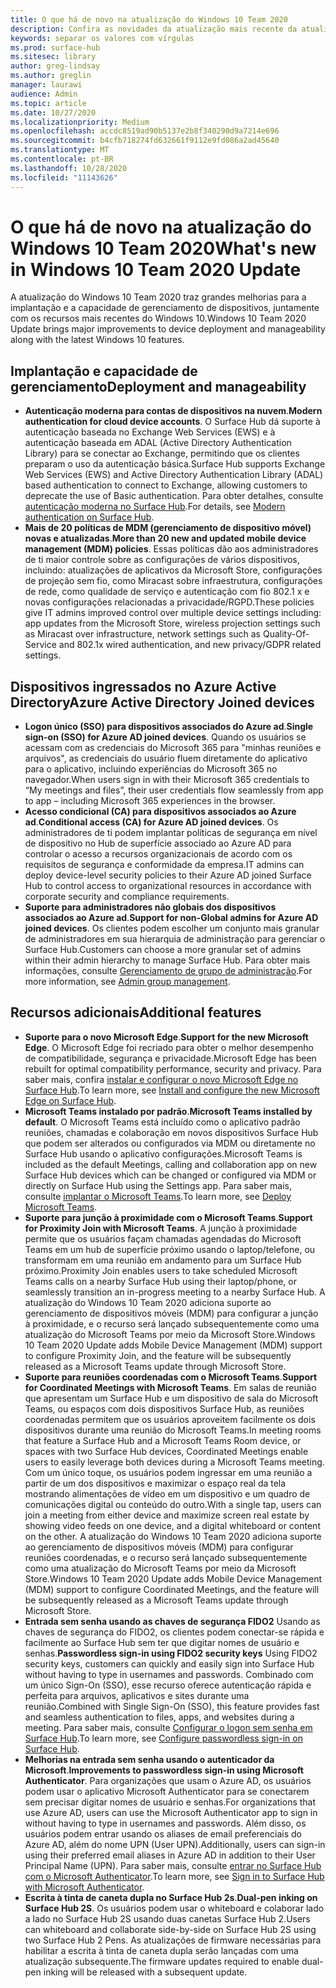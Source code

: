 ```yaml
---
title: O que há de novo na atualização do Windows 10 Team 2020
description: Confira as novidades da atualização mais recente da atualização do sistema operacional do Surface Hub, Windows 10 Team 2020.
keywords: separar os valores com vírgulas
ms.prod: surface-hub
ms.sitesec: library
author: greg-lindsay
ms.author: greglin
manager: laurawi
audience: Admin
ms.topic: article
ms.date: 10/27/2020
ms.localizationpriority: Medium
ms.openlocfilehash: accdc8519ad90b5137e2b8f340290d9a7214e696
ms.sourcegitcommit: b4cfb718274fd632661f9112e9fd086a2ad45640
ms.translationtype: MT
ms.contentlocale: pt-BR
ms.lasthandoff: 10/28/2020
ms.locfileid: "11143626"
---
```

# <span data-ttu-id="9e6db-104">O que há de novo na atualização do Windows 10 Team 2020</span><span class="sxs-lookup"><span data-stu-id="9e6db-104">What's new in Windows 10 Team 2020 Update</span></span>

<span data-ttu-id="9e6db-105">A atualização do Windows 10 Team 2020 traz grandes melhorias para a implantação e a capacidade de gerenciamento de dispositivos, juntamente com os recursos mais recentes do Windows 10.</span><span class="sxs-lookup"><span data-stu-id="9e6db-105">Windows 10 Team 2020 Update brings major improvements to device deployment and manageability along with the latest Windows 10 features.</span></span>

##  <span data-ttu-id="9e6db-106">Implantação e capacidade de gerenciamento</span><span class="sxs-lookup"><span data-stu-id="9e6db-106">Deployment and manageability</span></span>

- <span data-ttu-id="9e6db-107">**Autenticação moderna para contas de dispositivos na nuvem**.</span><span class="sxs-lookup"><span data-stu-id="9e6db-107">**Modern authentication for cloud device accounts**.</span></span> <span data-ttu-id="9e6db-108">O Surface Hub dá suporte à autenticação baseada no Exchange Web Services (EWS) e à autenticação baseada em ADAL (Active Directory Authentication Library) para se conectar ao Exchange, permitindo que os clientes preparam o uso da autenticação básica.</span><span class="sxs-lookup"><span data-stu-id="9e6db-108">Surface Hub supports Exchange Web Services (EWS) and Active Directory Authentication Library (ADAL) based authentication to connect to Exchange, allowing customers to deprecate the use of Basic authentication.</span></span> <span data-ttu-id="9e6db-109">Para obter detalhes, consulte [autenticação moderna no Surface Hub](https://docs.microsoft.com/surface-hub/surface-hub-modern-auth).</span><span class="sxs-lookup"><span data-stu-id="9e6db-109">For details, see [Modern authentication on Surface Hub](https://docs.microsoft.com/surface-hub/surface-hub-modern-auth).</span></span>
- <span data-ttu-id="9e6db-110">**Mais de 20 políticas de MDM (gerenciamento de dispositivo móvel) novas e atualizadas**.</span><span class="sxs-lookup"><span data-stu-id="9e6db-110">**More than 20 new and updated mobile device management (MDM) policies**.</span></span>      <span data-ttu-id="9e6db-111">Essas políticas dão aos administradores de ti maior controle sobre as configurações de vários dispositivos, incluindo: atualizações de aplicativos da Microsoft Store, configurações de projeção sem fio, como Miracast sobre infraestrutura, configurações de rede, como qualidade de serviço e autenticação com fio 802.1 x e novas configurações relacionadas a privacidade/RGPD.</span><span class="sxs-lookup"><span data-stu-id="9e6db-111">These policies give IT admins improved control over multiple device settings including: app updates from the Microsoft Store, wireless projection settings such as Miracast over infrastructure, network settings such as Quality-Of-Service and 802.1x wired authentication, and new privacy/GDPR related settings.</span></span>

##  <span data-ttu-id="9e6db-112">Dispositivos ingressados no Azure Active Directory</span><span class="sxs-lookup"><span data-stu-id="9e6db-112">Azure Active Directory Joined devices</span></span>

- <span data-ttu-id="9e6db-113">**Logon único (SSO) para dispositivos associados do Azure ad**.</span><span class="sxs-lookup"><span data-stu-id="9e6db-113">**Single sign-on (SSO) for Azure AD joined devices**.</span></span> <span data-ttu-id="9e6db-114">Quando os usuários se acessam com as credenciais do Microsoft 365 para "minhas reuniões e arquivos", as credenciais do usuário fluem diretamente do aplicativo para o aplicativo, incluindo experiências do Microsoft 365 no navegador.</span><span class="sxs-lookup"><span data-stu-id="9e6db-114">When users sign in with their Microsoft 365 credentials to “My meetings and files”, their user credentials flow seamlessly from app to app – including Microsoft 365 experiences in the browser.</span></span>
- <span data-ttu-id="9e6db-115">**Acesso condicional (CA) para dispositivos associados ao Azure ad**.</span><span class="sxs-lookup"><span data-stu-id="9e6db-115">**Conditional access (CA) for Azure AD joined devices**.</span></span>       <span data-ttu-id="9e6db-116">Os administradores de ti podem implantar políticas de segurança em nível de dispositivo no Hub de superfície associado ao Azure AD para controlar o acesso a recursos organizacionais de acordo com os requisitos de segurança e conformidade da empresa.</span><span class="sxs-lookup"><span data-stu-id="9e6db-116">IT admins can deploy device-level security policies to their Azure AD joined Surface Hub to control access to organizational resources in accordance with corporate security and compliance requirements.</span></span>
- <span data-ttu-id="9e6db-117">**Suporte para administradores não globais dos dispositivos associados ao Azure ad**.</span><span class="sxs-lookup"><span data-stu-id="9e6db-117">**Support for non-Global admins for Azure AD joined devices**.</span></span>       <span data-ttu-id="9e6db-118">Os clientes podem escolher um conjunto mais granular de administradores em sua hierarquia de administração para gerenciar o Surface Hub.</span><span class="sxs-lookup"><span data-stu-id="9e6db-118">Customers can choose a more granular set of admins within their admin hierarchy to manage Surface Hub.</span></span> <span data-ttu-id="9e6db-119">Para obter mais informações, consulte [Gerenciamento de grupo de administração](https://docs.microsoft.com/surface-hub/admin-group-management-for-surface-hub).</span><span class="sxs-lookup"><span data-stu-id="9e6db-119">For more information, see [Admin group management](https://docs.microsoft.com/surface-hub/admin-group-management-for-surface-hub).</span></span>


## <span data-ttu-id="9e6db-120">Recursos adicionais</span><span class="sxs-lookup"><span data-stu-id="9e6db-120">Additional features</span></span>


- <span data-ttu-id="9e6db-121">**Suporte para o novo Microsoft Edge**.</span><span class="sxs-lookup"><span data-stu-id="9e6db-121">**Support for the new Microsoft Edge**.</span></span> <span data-ttu-id="9e6db-122">O Microsoft Edge foi recriado para obter o melhor desempenho de compatibilidade, segurança e privacidade.</span><span class="sxs-lookup"><span data-stu-id="9e6db-122">Microsoft Edge has been rebuilt for optimal compatibility performance, security and privacy.</span></span> <span data-ttu-id="9e6db-123">Para saber mais, confira [instalar e configurar o novo Microsoft Edge no Surface Hub](https://docs.microsoft.com/surface-hub/surface-hub-install-chromium-edge).</span><span class="sxs-lookup"><span data-stu-id="9e6db-123">To learn more, see [Install and configure the new Microsoft Edge on Surface Hub](https://docs.microsoft.com/surface-hub/surface-hub-install-chromium-edge).</span></span>
- <span data-ttu-id="9e6db-124">**Microsoft Teams instalado por padrão**.</span><span class="sxs-lookup"><span data-stu-id="9e6db-124">**Microsoft Teams installed by default**.</span></span>        <span data-ttu-id="9e6db-125">O Microsoft Teams está incluído como o aplicativo padrão reuniões, chamadas e colaboração em novos dispositivos Surface Hub que podem ser alterados ou configurados via MDM ou diretamente no Surface Hub usando o aplicativo configurações.</span><span class="sxs-lookup"><span data-stu-id="9e6db-125">Microsoft Teams is included as the default Meetings, calling and collaboration app on new Surface Hub devices which can be changed or configured via MDM or directly on Surface Hub using the Settings app.</span></span> <span data-ttu-id="9e6db-126">Para saber mais, consulte [implantar o Microsoft Teams](https://docs.microsoft.com/MicrosoftTeams/teams-surface-hub).</span><span class="sxs-lookup"><span data-stu-id="9e6db-126">To learn more, see [Deploy Microsoft Teams](https://docs.microsoft.com/MicrosoftTeams/teams-surface-hub).</span></span>
- <span data-ttu-id="9e6db-127">**Suporte para junção à proximidade com o Microsoft Teams**.</span><span class="sxs-lookup"><span data-stu-id="9e6db-127">**Support for Proximity Join with Microsoft Teams**.</span></span>  <span data-ttu-id="9e6db-128">A junção à proximidade permite que os usuários façam chamadas agendadas do Microsoft Teams em um hub de superfície próximo usando o laptop/telefone, ou transformam em uma reunião em andamento para um Surface Hub próximo.</span><span class="sxs-lookup"><span data-stu-id="9e6db-128">Proximity Join enables users to take scheduled Microsoft Teams calls on a nearby Surface Hub using their laptop/phone, or seamlessly transition an in-progress meeting to a nearby Surface Hub.</span></span> <span data-ttu-id="9e6db-129">A atualização do Windows 10 Team 2020 adiciona suporte ao gerenciamento de dispositivos móveis (MDM) para configurar a junção à proximidade, e o recurso será lançado subsequentemente como uma atualização do Microsoft Teams por meio da Microsoft Store.</span><span class="sxs-lookup"><span data-stu-id="9e6db-129">Windows 10 Team 2020 Update adds Mobile Device Management (MDM) support to configure Proximity Join, and the feature will be subsequently released as a Microsoft Teams update through Microsoft Store.</span></span>
- <span data-ttu-id="9e6db-130">**Suporte para reuniões coordenadas com o Microsoft Teams**.</span><span class="sxs-lookup"><span data-stu-id="9e6db-130">**Support for Coordinated Meetings with Microsoft Teams**.</span></span> <span data-ttu-id="9e6db-131">Em salas de reunião que apresentam um Surface Hub e um dispositivo de sala do Microsoft Teams, ou espaços com dois dispositivos Surface Hub, as reuniões coordenadas permitem que os usuários aproveitem facilmente os dois dispositivos durante uma reunião do Microsoft Teams.</span><span class="sxs-lookup"><span data-stu-id="9e6db-131">In meeting rooms that feature a Surface Hub and a Microsoft Teams Room device, or spaces with two Surface Hub devices, Coordinated Meetings enable users to easily leverage both devices during a Microsoft Teams meeting.</span></span> <span data-ttu-id="9e6db-132">Com um único toque, os usuários podem ingressar em uma reunião a partir de um dos dispositivos e maximizar o espaço real da tela mostrando alimentações de vídeo em um dispositivo e um quadro de comunicações digital ou conteúdo do outro.</span><span class="sxs-lookup"><span data-stu-id="9e6db-132">With a single tap, users can join a meeting from either device and maximize screen real estate by showing video feeds on one device, and a digital whiteboard or content on the other.</span></span> <span data-ttu-id="9e6db-133">A atualização do Windows 10 Team 2020 adiciona suporte ao gerenciamento de dispositivos móveis (MDM) para configurar reuniões coordenadas, e o recurso será lançado subsequentemente como uma atualização do Microsoft Teams por meio da Microsoft Store.</span><span class="sxs-lookup"><span data-stu-id="9e6db-133">Windows 10 Team 2020 Update adds Mobile Device Management (MDM) support to configure Coordinated Meetings, and the feature will be subsequently released as a Microsoft Teams update through Microsoft Store.</span></span>
- <span data-ttu-id="9e6db-134">**Entrada sem senha usando as chaves de segurança FIDO2**     Usando as chaves de segurança do FIDO2, os clientes podem conectar-se rápida e facilmente ao Surface Hub sem ter que digitar nomes de usuário e senhas.</span><span class="sxs-lookup"><span data-stu-id="9e6db-134">**Passwordless sign-in using FIDO2 security keys**     Using FIDO2 security keys, customers can quickly and easily sign into Surface Hub without having to type in usernames and passwords.</span></span> <span data-ttu-id="9e6db-135">Combinado com um único Sign-On (SSO), esse recurso oferece autenticação rápida e perfeita para arquivos, aplicativos e sites durante uma reunião.</span><span class="sxs-lookup"><span data-stu-id="9e6db-135">Combined with Single Sign-On (SSO), this feature provides fast and seamless authentication to files, apps, and websites during a meeting.</span></span> <span data-ttu-id="9e6db-136">Para saber mais, consulte [Configurar o logon sem senha em Surface Hub](https://docs.microsoft.com/surface-hub/surface-hub-2s-phone-authenticate).</span><span class="sxs-lookup"><span data-stu-id="9e6db-136">To learn more, see [Configure passwordless sign-in on Surface Hub](https://docs.microsoft.com/surface-hub/surface-hub-2s-phone-authenticate).</span></span>
- <span data-ttu-id="9e6db-137">**Melhorias na entrada sem senha usando o autenticador da Microsoft**.</span><span class="sxs-lookup"><span data-stu-id="9e6db-137">**Improvements to passwordless sign-in using Microsoft Authenticator**.</span></span>  <span data-ttu-id="9e6db-138">Para organizações que usam o Azure AD, os usuários podem usar o aplicativo Microsoft Authenticator para se conectarem sem precisar digitar nomes de usuário e senhas.</span><span class="sxs-lookup"><span data-stu-id="9e6db-138">For organizations that use Azure AD, users can use the Microsoft Authenticator app to sign in without having to type in usernames and passwords.</span></span> <span data-ttu-id="9e6db-139">Além disso, os usuários podem entrar usando os aliases de email preferenciais do Azure AD, além do nome UPN (User UPN).</span><span class="sxs-lookup"><span data-stu-id="9e6db-139">Additionally, users can sign-in using their preferred email aliases in Azure AD in addition to their User Principal Name (UPN).</span></span> <span data-ttu-id="9e6db-140">Para saber mais, consulte [entrar no Surface Hub com o Microsoft Authenticator](https://docs.microsoft.com/surface-hub/surface-hub-authenticator-app).</span><span class="sxs-lookup"><span data-stu-id="9e6db-140">To learn more, see [Sign in to Surface Hub with Microsoft Authenticator](https://docs.microsoft.com/surface-hub/surface-hub-authenticator-app).</span></span>
- <span data-ttu-id="9e6db-141">**Escrita à tinta de caneta dupla no Surface Hub 2s**.</span><span class="sxs-lookup"><span data-stu-id="9e6db-141">**Dual-pen inking on Surface Hub 2S**.</span></span>   <span data-ttu-id="9e6db-142">Os usuários podem usar o whiteboard e colaborar lado a lado no Surface Hub 2S usando duas canetas Surface Hub 2.</span><span class="sxs-lookup"><span data-stu-id="9e6db-142">Users can whiteboard and collaborate side-by-side on Surface Hub 2S using two Surface Hub 2 Pens.</span></span> <span data-ttu-id="9e6db-143">As atualizações de firmware necessárias para habilitar a escrita à tinta de caneta dupla serão lançadas com uma atualização subsequente.</span><span class="sxs-lookup"><span data-stu-id="9e6db-143">The firmware updates required to enable dual-pen inking will be released with a subsequent update.</span></span>

 
 
 
